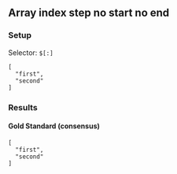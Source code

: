 ## Array index step no start no end

### Setup
Selector: `$[:]`

    [
      "first",
      "second"
    ]

### Results
####  Gold Standard (consensus)

    [
      "first", 
      "second"
    ]

